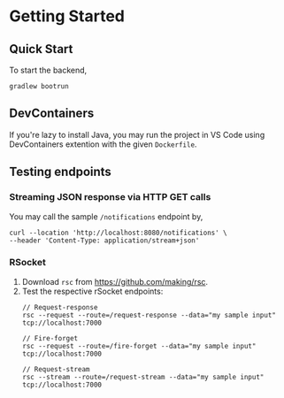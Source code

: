 # Getting Started

## Quick Start
To start the backend,
```
gradlew bootrun
```
## DevContainers
If you're lazy to install Java, you may run the project in VS Code using DevContainers extention with the given `Dockerfile`.


## Testing endpoints
### Streaming JSON response via HTTP GET calls
You may call the sample `/notifications` endpoint by,
```
curl --location 'http://localhost:8080/notifications' \
--header 'Content-Type: application/stream+json'
```

### RSocket
1. Download `rsc` from https://github.com/making/rsc.
2. Test the respective rSocket endpoints:
    ```
    // Request-response
   rsc --request --route=/request-response --data="my sample input" tcp://localhost:7000
   
   // Fire-forget
   rsc --request --route=/fire-forget --data="my sample input" tcp://localhost:7000 
       
    // Request-stream
   rsc --stream --route=/request-stream --data="my sample input"  tcp://localhost:7000
    ```



